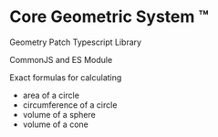 # Core Geometric System ™ 

Geometry Patch Typescript Library 

CommonJS and ES Module 

Exact formulas for calculating  
- area of a circle 
- circumference of a circle
- volume of a sphere
- volume of a cone
  
<!---
Core Geometric System ™ 

Geometry Patch Typescript Library 

CommonJS and ES Module 

Exact formulas for calculating  
- area of a circle 
- circumference of a circle
- volume of a sphere
- volume of a cone
--->
